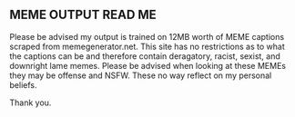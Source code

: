 ## MEME OUTPUT READ ME

Please be advised my output is trained on 12MB worth of MEME captions scraped from memegenerator.net. This site has no restrictions as to what the captions can be and therefore contain
deragatory, racist, sexist, and downright lame memes. Please be advised when looking at these MEMEs they may be offense and NSFW. 
These no way reflect on my personal beliefs.


Thank you.

